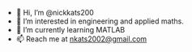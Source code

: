 - 👋 Hi, I’m @nickkats200
- 👀 I’m interested in engineering and applied maths.
- 🌱 I’m currently learning MATLAB
- 📫 Reach me at nkats2002@gmail.com

<!---
nickkats200/nickkats200 is a ✨ special ✨ repository because its `README.md` (this file) appears on your GitHub profile.
You can click the Preview link to take a look at your changes.
--->
